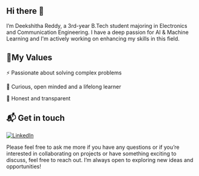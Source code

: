 ## Hi there 👋
I’m Deekshitha Reddy, a 3rd-year B.Tech student majoring in Electronics and Communication Engineering. I have a deep passion for AI & Machine Learning and I'm actively working on enhancing my skills in this field.

## 📜My Values
⚡ Passionate about solving complex problems

🌟 Curious, open minded and a lifelong learner

🌱 Honest and transparent

## 📬 Get in touch
[![LinkedIn](https://img.shields.io/badge/LinkedIn-Connect-blue?style=for-the-badge&logo=linkedin)](https://www.linkedin.com/in/your-linkedin-profile)


Please feel free to ask me more if you have any questions or if you’re interested in collaborating on projects or have something exciting to discuss, feel free to reach out. I’m always open to exploring new ideas and opportunities!
<!--
**NDeekshithaReddy/NDeekshithaReddy** is a ✨ _special_ ✨ repository because its `README.md` (this file) appears on your GitHub profile.

Here are some ideas to get you started:

- 🔭 I’m currently working on ...
- 🌱 I’m currently learning ...
- 👯 I’m looking to collaborate on ...
- 🤔 I’m looking for help with ...
- 💬 Ask me about ...
- 📫 How to reach me: ...
- 😄 Pronouns: ...
- ⚡ Fun fact: ...
-->
